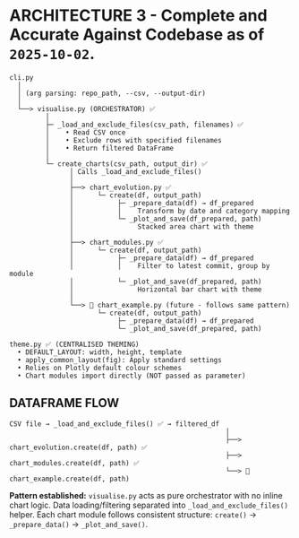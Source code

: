 # ARCHITECTURE 3 - Complete and Accurate Against Codebase as of `2025-10-02`.

```
cli.py
  │
  │ (arg parsing: repo_path, --csv, --output-dir)
  │
  └──> visualise.py (ORCHESTRATOR) ✅
         │
         ├─ _load_and_exclude_files(csv_path, filenames) ✅
         │    • Read CSV once
         │    • Exclude rows with specified filenames
         │    • Return filtered DataFrame
         │
         └─ create_charts(csv_path, output_dir) ✅
               │ Calls _load_and_exclude_files()
               │
               ├──> chart_evolution.py ✅
               │      └─ create(df, output_path)
               │           ├─ _prepare_data(df) → df_prepared
               │           │    Transform by date and category mapping
               │           └─ _plot_and_save(df_prepared, path)
               │                Stacked area chart with theme
               │
               ├──> chart_modules.py ✅
               │      └─ create(df, output_path)
               │           ├─ _prepare_data(df) → df_prepared
               │           │    Filter to latest commit, group by module
               │           └─ _plot_and_save(df_prepared, path)
               │                Horizontal bar chart with theme
               │
               └──> 🎯 chart_example.py (future - follows same pattern)
                      └─ create(df, output_path)
                           ├─ _prepare_data(df) → df_prepared
                           └─ _plot_and_save(df_prepared, path)

theme.py ✅ (CENTRALISED THEMING)
  • DEFAULT_LAYOUT: width, height, template
  • apply_common_layout(fig): Apply standard settings
  • Relies on Plotly default colour schemes
  • Chart modules import directly (NOT passed as parameter)
```

## DATAFRAME FLOW

```
CSV file → _load_and_exclude_files() ✅ → filtered_df
                                                      │
                                                      ├──> chart_evolution.create(df, path) ✅
                                                      ├──> chart_modules.create(df, path) ✅
                                                      └──> 🎯 chart_example.create(df, path)
```

**Pattern established:** `visualise.py` acts as pure orchestrator with no inline chart logic.
Data loading/filtering separated into `_load_and_exclude_files()` helper.
Each chart module follows consistent structure: `create()` → `_prepare_data()` → `_plot_and_save()`.
